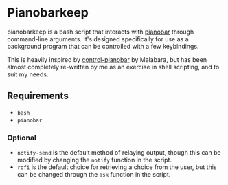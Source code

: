 # Pianobarkeep

pianobarkeep is a bash script that interacts with [pianobar](https://github.com/PromyLOPh/pianobar) through command-line arguments. It's designed specifically for use as a background program that can be controlled with a few keybindings.

This is heavily inspired by [control-pianobar](http://github.com/Malabara/control-pianobar) by Malabara, but has been almost completely re-written by me as an exercise in shell scripting, and to suit my needs.

## Requirements

- `bash`
- `pianobar`

### Optional

- `notify-send` is the default method of relaying output, though this can be modified by changing the `notify` function in the script.
- `rofi` is the default choice for retrieving a choice from the user, but this can be changed through the `ask` function in the script.
